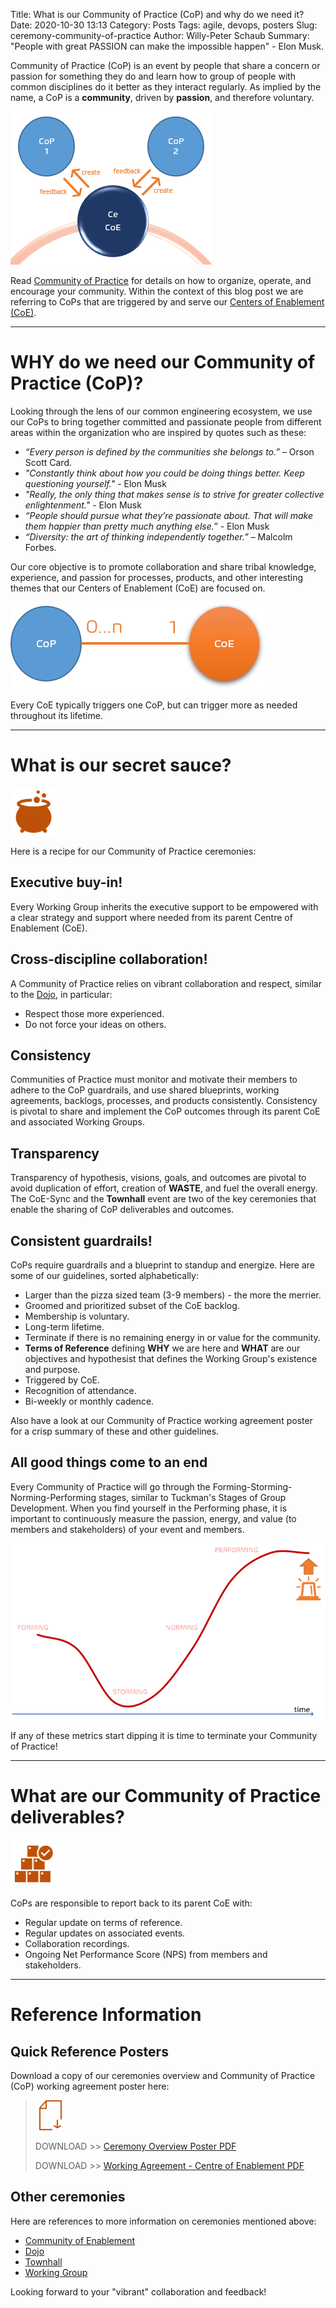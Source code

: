 Title: What is our Community of Practice (CoP) and why do we need it?
Date: 2020-10-30 13:13
Category: Posts
Tags: agile, devops, posters
Slug: ceremony-community-of-practice
Author: Willy-Peter Schaub
Summary: "People with great PASSION can make the impossible happen" - Elon Musk.

Community of Practice (CoP) is an event by people that share a concern or passion for something they do and learn how to group of people with common disciplines do it better as they interact regularly. As implied by the name, a CoP is a **community**, driven by **passion**, and therefore voluntary.

![CoP](/images/ceremony-community-of-practice-1.png)

Read [Community of Practice](https://www.scaledagileframework.com/communities-of-practice/) for details on how to organize, operate, and encourage your community. Within the context of this blog post we are referring to CoPs that are triggered by and serve our [Centers of Enablement (CoE)](/images/coming-soon.png).

---

# WHY do we need our Community of Practice (CoP)?

Looking through the lens of our common engineering ecosystem, we use our CoPs to bring together committed and passionate people from different areas within the organization who are inspired by quotes such as these:

- _“Every person is defined by the communities she belongs to.”_ – Orson Scott Card.
- _"Constantly think about how you could be doing things better. Keep questioning yourself."_ - Elon Musk
- _"Really, the only thing that makes sense is to strive for greater collective enlightenment."_ - Elon Musk
- _“People should pursue what they’re passionate about. That will make them happier than pretty much anything else.”_ - Elon Musk
- _“Diversity: the art of thinking independently together.”_ – Malcolm Forbes.

Our core objective is to promote collaboration and share tribal knowledge, experience, and passion for processes, products, and other interesting themes that our Centers of Enablement (CoE) are focused on.

![CoP](/images/ceremony-community-of-practice-2.png)

Every CoE typically triggers one CoP, but can trigger more as needed throughout its lifetime.

---

# What is our secret sauce?

![Secret Sauce](/images/ceremony-community-of-practice-3.png)

Here is a recipe for our Community of Practice ceremonies:

## Executive buy-in!

Every Working Group inherits the executive support to be empowered with a clear strategy and support where needed from its parent Centre of Enablement (CoE).

## Cross-discipline collaboration!

A Community of Practice relies on vibrant collaboration and respect, similar to the [Dojo](/images/coming-soon.png), in particular:

- Respect those more experienced. 
- Do not force your ideas on others.

## Consistency

Communities of Practice must monitor and motivate their members to adhere to the CoP guardrails, and use shared blueprints, working agreements, backlogs, processes, and products consistently. Consistency is pivotal to share and implement the CoP outcomes through its parent CoE and associated Working Groups.

## Transparency 

Transparency of hypothesis, visions, goals, and outcomes are pivotal to avoid duplication of effort, creation of **WASTE**, and fuel the overall energy. The CoE-Sync and the **Townhall** event are two of the key ceremonies that enable the sharing of CoP deliverables and outcomes.

## Consistent guardrails!

CoPs require guardrails and a blueprint to standup and energize. Here are some of our guidelines, sorted alphabetically:

- Larger than the pizza sized team (3-9 members) - the more the merrier.
- Groomed and prioritized subset of the CoE backlog.
- Membership is voluntary.
- Long-term lifetime.
- Terminate if there is no remaining energy in or value for the community.
- **Terms of Reference** defining **WHY** we are here and **WHAT** are our objectives and hypothesist that defines the Working Group's existence and purpose.
- Triggered by CoE.
- Recognition of attendance.
- Bi-weekly or monthly cadence.

Also have a look at our Community of Practice working agreement poster for a crisp summary of these and other guidelines. 

## All good things come to an end

Every Community of Practice will go through the Forming-Storming-Norming-Performing stages, similar to Tuckman's Stages of Group Development. When you find yourself in the Performing phase, it is important to continuously measure the passion, energy, and value (to members and stakeholders) of your event and members. 

![Passion](/images/ceremony-termination.png)

If any of these metrics start dipping it is time to terminate your Community of Practice!

---

# What are our Community of Practice deliverables?

![SDeliverables](/images/ceremony-community-of-practice-4.png)

CoPs are responsible to report back to its parent CoE with:  

- Regular update on terms of reference.
- Regular updates on associated events.
- Collaboration recordings.
- Ongoing Net Performance Score (NPS) from members and stakeholders.

---

# Reference Information

## Quick Reference Posters

Download a copy of our ceremonies overview and Community of Practice (CoP) working agreement poster here:

> ![Poster](/images/moving-hundreds-of-pipeline-snowflakes-qr-1-2.png)
>
> DOWNLOAD >> [Ceremony Overview Poster PDF](/documents/working-agreement-ceremonies-overview.pdf)
>
> DOWNLOAD >> [Working Agreement - Centre of Enablement PDF](/documents/working-agreement-ceremony-community-of-practice.pdf)

## Other ceremonies

Here are references to more information on ceremonies mentioned above:

- [Community of Enablement](/images/coming-soon.png)
- [Dojo](/images/coming-soon.png)
- [Townhall](/images/coming-soon.png)
- [Working Group](/images/coming-soon.png)

Looking forward to your "vibrant" collaboration and feedback!

